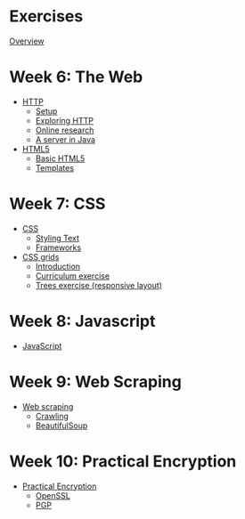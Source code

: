 # Exercises

[Overview](./overview.md)

# Week 6: The Web
- [HTTP](./http/index.md)
  - [Setup](./http/setup.md)
  - [Exploring HTTP](./http/explore.md)
  - [Online research](./http/research.md)
  - [A server in Java](./http/server.md)
- [HTML5](./html5/index.md)
  - [Basic HTML5](./html5/basic.md)
  - [Templates](./html5/templates.md)

# Week 7: CSS
- [CSS](./css/index.md)
  - [Styling Text](./css/text.md)
  - [Frameworks](./css/framework.md)
- [CSS grids](./cssgrid/index.md)
  - [Introduction](./cssgrid/intro.md)
  - [Curriculum exercise](./cssgrid/curriculum.md)
  - [Trees exercise (responsive layout)](./cssgrid/trees.md)

# Week 8: Javascript
- [JavaScript](./js/MyCoolApp.md)

# Week 9: Web Scraping
- [Web scraping](./scrape/index.md)
  - [Crawling](./scrape/crawl.md)
  - [BeautifulSoup](./scrape/soup.md)

# Week 10: Practical Encryption
- [Practical Encryption]()
  - [OpenSSL]()
  - [PGP]()

